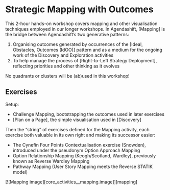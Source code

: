 # Strategic Mapping with Outcomes

This 2-hour hands-on workshop covers mapping and other visualisation techniques employed in our longer workshops. In Agendashift, [Mapping] is the bridge between Agendashift’s two generative patterns:

 1. Organising outcomes generated by occurrences of the [Ideal, Obstacles, Outcomes (IdOO)] pattern and as a medium for the ongoing work of the Discovery and Exploration activities
 2. To help manage the process of [Right-to-Left Strategy Deployment], reflecting priorities and other thinking as it evolves

No quadrants or clusters will be (ab)used in this workshop!

## Exercises

Setup:

  * Challenge Mapping, bootstrapping the outcomes used in later exercises
  * [Plan on a Page], the simple visualisation used in [Discovery]

Then the “string” of exercises defined for the Mapping activity, each exercise both valuable in its own right and making its successor easier:

  * The Cynefin Four Points Contextualisation exercise (Snowden), introduced under the pseudonym Option Approach Mapping
  * Option Relationship Mapping (Keogh/Scotland, Wardley), previously known as Reverse Wardley Mapping
  * Pathway Mapping (User Story Mapping meets the Reverse STATIK model)

[![Mapping image][core_activities__mapping.image]][mapping]
